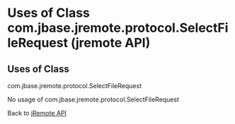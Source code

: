 # Uses of Class com.jbase.jremote.protocol.SelectFileRequest (jremote API)

<PageHeader />

## Uses of Class
com.jbase.jremote.protocol.SelectFileRequest

No usage of com.jbase.jremote.protocol.SelectFileRequest

Back to [jRemote API](../../../../jremote-api/README.md)

  
<PageFooter />
